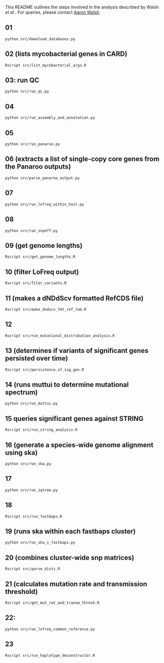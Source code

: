 This README outlines the steps involved in the analysis described by Walsh *et al.*. For queries, please contact [Aaron Walsh](mailto:awalsh12@tcd.ie?subject=within-host%20evolution%20of%20MAC).

## 01
`python src/download_databases.py`

## 02 (lists mycobacterial genes in CARD)
`Rscript src/list_mycobacterial_args.R`

## 03: run QC
`python src/run_qc.py`

## 04
`python src/run_assembly_and_annotation.py`

## 05
`python src/run_panaroo.py`

## 06 (extracts a list of single-copy core genes from the Panaroo outputs)
`python src/parse_panaroo_output.py`

## 07
`python src/run_lofreq_within_host.py`

## 08
`python src/run_snpeff.py`

## 09 (get genome lengths)
`Rscript src/get_genome_lengths.R`

## 10 (filter LoFreq output)
`Rscript src/filer_variants.R`

## 11 (makes a dNDdScv formatted RefCDS file)
`Rscript src/make_dndscv_fmt_ref_tab.R`

## 12
`Rscript src/run_mutational_distribution_analysis.R`

## 13 (determines if variants of significant genes persisted over time)
`Rscript src/persistence_of_sig_gen.R`

## 14 (runs muttui to determine mutational spectrum)
`python src/run_muttui.py`

## 15 queries significant genes against STRING
`Rscript src/run_string_analysis.R`

## 16 (generate a species-wide genome alignment using ska) 
`python src/run_ska.py`

## 17
`python src/run_iqtree.py`

## 18
`Rscript src/run_fastbaps.R`

## 19 (runs ska within each fastbaps cluster)
`python src/run_ska_x_fastbaps.py`

## 20 (combines cluster-wide snp matrices)
`Rscript src/parse_dists.R`

## 21 (calculates mutation rate and transmission threshold)

`Rscript src/get_mut_rat_and_transm_thresh.R`
## 22: 

`python src/run_lofreq_common_reference.py`
## 23
`Rscript src/run_haplotype_deconstructor.R`
